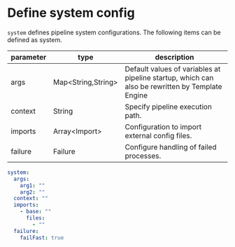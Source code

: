 # Define system config

`system` defines pipeline system configurations.
The following items can be defined as system.

| parameter | type                          | description                                                                                      |
|-----------|-------------------------------|--------------------------------------------------------------------------------------------------|
| args      | Map<String,String\>           | Default values of variables at pipeline startup, which can also be rewritten by Template Engine  |
| context   | String                        | Specify pipeline execution path.                                                                 |
| imports   | Array<Import\>                | Configuration to import external config files.                                                   |
| failure   | Failure                       | Configure handling of failed processes.                                                          |


```yaml
system:
  args:
    arg1: ""
    arg2: ""
  context: ""
  imports:
    - base: ""
      files:
        - ""
  failure:
    failFast: true
```